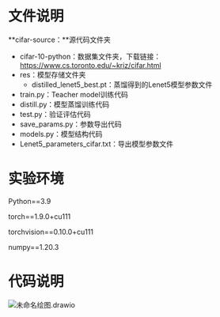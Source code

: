 # 文件说明

**cifar-source：**源代码文件夹

- cifar-10-python：数据集文件夹，下载链接：https://www.cs.toronto.edu/~kriz/cifar.html
- res：模型存储文件夹
  - distilled_lenet5_best.pt：蒸馏得到的Lenet5模型参数文件
- train.py：Teacher model训练代码
- distill.py：模型蒸馏训练代码
- test.py：验证评估代码
- save_params.py：参数导出代码
- models.py：模型结构代码
- Lenet5_parameters_cifar.txt：导出模型参数文件

# 实验环境

Python==3.9

torch==1.9.0+cu111

torchvision==0.10.0+cu111

numpy==1.20.3

# 代码说明

![未命名绘图.drawio](C:\Users\Caesar\Desktop\figures\1\未命名绘图.drawio.png)
